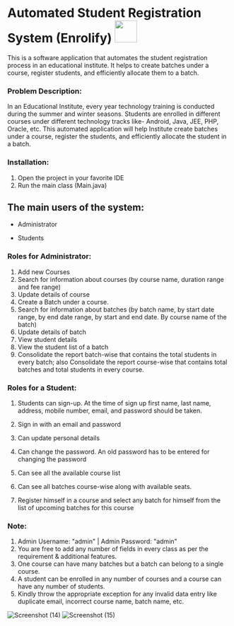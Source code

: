 # **Automated Student Registration System (Enrolify)** <img src="https://user-images.githubusercontent.com/115460698/229439574-02d77960-800a-411c-975d-f05e48c6aefe.png" width="50" height="50">

This is a software application that automates the student registration process in an educational institute. It helps to create batches under a course, register students, and efficiently allocate them to a batch.

### **Problem Description:**
In an Educational Institute, every year technology training is conducted during the summer and winter seasons. Students are enrolled in different courses under different technology tracks like- Android, Java, JEE, PHP, Oracle, etc. This automated application will help Institute create batches under a course, register the students, and efficiently allocate the student in a batch.

### **Installation:**

1. Open the project in your favorite IDE 
2. Run the main class (Main.java)

## **The main users of the system:**
- Administrator
* Students

### **Roles for Administrator:**

1. Add new Courses
2.  Search for information about courses (by course name, duration range and fee range)
3. Update details of course
4. Create a Batch under a course.
5. Search for information about batches (by batch name, by start date range, by end date range, by start and end date. By course name of the batch)
6. Update details of batch
7. View student details
8. View the student list of a batch
9. Consolidate the report batch-wise that contains the total students in every batch; also Consolidate the report course-wise that contains total batches and total students in every course.

### **Roles for a Student:**

1.  Students can sign-up. At the time of sign up first name, last name, address, mobile number, email, and password should be taken.
2.  Sign in with an email and password



3.  Can update personal details
4.  Can change the password. An old password has to be entered for changing the password
5.  Can see all the available course list
6.  Can see all batches course-wise along with available seats.
7.  Register himself in a course and select any batch for himself from the list of upcoming batches for this course

### Note:

1. Admin Username: "admin" | Admin Password: "admin"
2. You are free to add any number of fields in every class as per the requirement & additional features.
3. One course can have many batches but a batch can belong to a single course.
4. A student can be enrolled in any number of courses and a course can have any number of students.
5. Kindly throw the appropriate exception for any invalid data entry like duplicate email, incorrect course name, batch name, etc.



![Screenshot (14)](https://user-images.githubusercontent.com/115460698/229425050-f851ed51-2e1f-4465-87d9-1e3186da061d.png)
![Screenshot (15)](https://user-images.githubusercontent.com/115460698/229425068-497ea979-afc5-4211-ba0b-4b6eb4d53d69.png)
